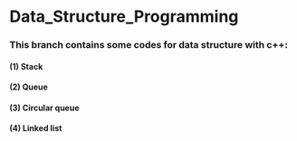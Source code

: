 # Data_Structure_Programming 
### This branch contains some codes for data structure with c++:
#### (1) Stack
#### (2) Queue
#### (3) Circular queue
#### (4) Linked list

